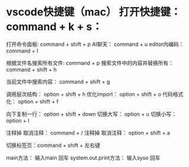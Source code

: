 # vscode快捷键（mac）   打开快捷键：command + k + s：
打开命令面板:                command + shift + p
AI聊天：                 command + u
editor内编码：                 command + I

根据文件名搜索所有文件:        command + p
搜索文件中的内容并替换所有：    command + shift + h

当前文件中搜索内容：           command + shift + g


调用层次结构：            option + shift + h
优化import：             option + shift + o
代码格式化：             option + shift + f

向下复制一行：            option + shift + down
切换大写：               option + u
切换小写：               option + l 

注释掉  取消注释：        command + /
注释掉  取消注释：        option + shift + a

切换标签页：command + shift + 左右键

main方法：               输入main 回车
system.out.print方法：   输入syso 回车
